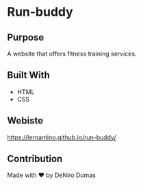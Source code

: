 # Run-buddy

## Purpose
A website that offers fitness training services.

## Built With
* HTML
* CSS

## Webiste
https://lernantino.github.io/run-buddy/

## Contribution
Made with ❤️ by DeNiro Dumas
